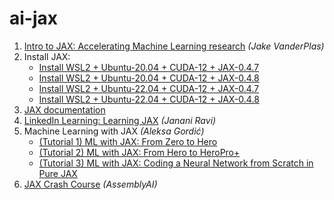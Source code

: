 # ai-jax

1. [Intro to JAX: Accelerating Machine Learning research](https://www.youtube.com/watch?v=WdTeDXsOSj4) _(Jake VanderPlas)_
2. Install JAX:
   * [Install WSL2 + Ubuntu-20.04 + CUDA-12 + JAX-0.4.7](install/wsl2_ubuntu-20.04_cuda-12_jax-0.4.7.txt)
   * [Install WSL2 + Ubuntu-20.04 + CUDA-12 + JAX-0.4.8](install/wsl2_ubuntu-20.04_cuda-12_jax-0.4.8.txt)
   * [Install WSL2 + Ubuntu-22.04 + CUDA-12 + JAX-0.4.7](install/wsl2_ubuntu-22.04_cuda-12_jax-0.4.7.txt)
   * [Install WSL2 + Ubuntu-22.04 + CUDA-12 + JAX-0.4.8](install/wsl2_ubuntu-22.04_cuda-12_jax-0.4.8.txt)
3. [JAX documentation](https://jax.readthedocs.io/en/latest/notebooks/quickstart.html)
4. [LinkedIn Learning: Learning JAX](https://www.linkedin.com/learning/learning-jax) _(Janani Ravi)_
5. Machine Learning with JAX _(Aleksa Gordić)_
   * [(Tutorial 1) ML with JAX: From Zero to Hero](https://www.youtube.com/watch?v=SstuvS-tVc0)
   * [(Tutorial 2) ML with JAX: From Hero to HeroPro+](https://www.youtube.com/watch?v=CQQaifxuFcs)
   * [(Tutorial 3) ML with JAX: Coding a Neural Network from Scratch in Pure JAX](https://www.youtube.com/watch?v=6_PqUPxRmjY)
7. [JAX Crash Course](https://www.youtube.com/watch?v=juo5G3t4qAo) _(AssemblyAI)_

